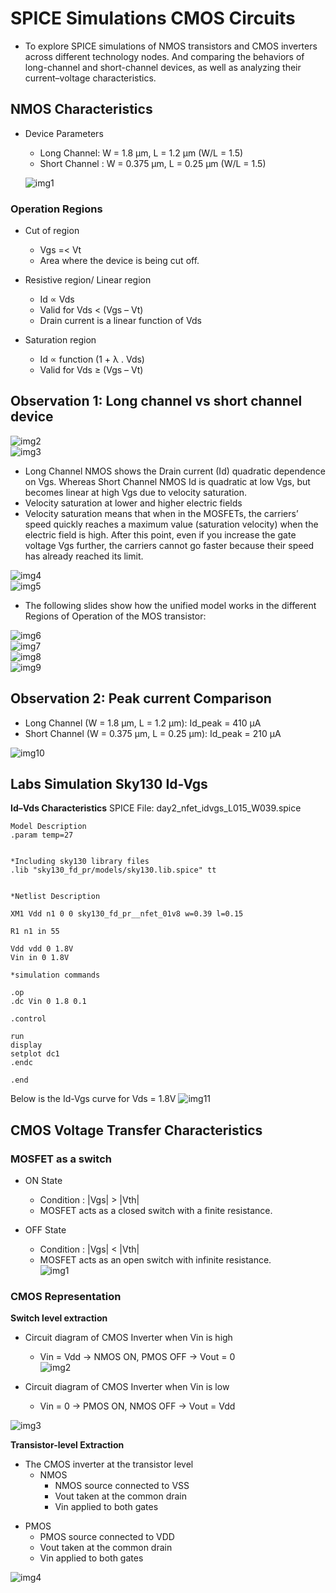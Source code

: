 # SPICE Simulations CMOS Circuits
* To explore SPICE simulations of NMOS transistors and CMOS inverters across different technology nodes. And comparing the behaviors of long-channel and short-channel devices, as well as analyzing their current–voltage characteristics.

## NMOS Characteristics
* Device Parameters
  * Long Channel: W = 1.8 μm, L = 1.2 μm (W/L = 1.5)
  * Short Channel : W = 0.375 μm, L = 0.25 μm (W/L = 1.5)  

  ![img1](https://github.com/Dhruvid98/SFAL-VSD-SoC-Design/blob/main/Day%2015/Images/Observations/img1.png)

### Operation Regions

* Cut of region
  * Vgs =< Vt
  * Area where the device is being cut off.

* Resistive region/ Linear region
    * Id ∝ Vds
    * Valid for Vds < (Vgs – Vt)
    * Drain current is a linear function of Vds

* Saturation region
    * Id ∝ function (1 + λ . Vds)
    * Valid for Vds ≥ (Vgs – Vt)


 ## Observation 1: Long channel vs short channel device
![img2](https://github.com/Dhruvid98/SFAL-VSD-SoC-Design/blob/main/Day%2015/Images/Observations/img2.png)  
![img3](https://github.com/Dhruvid98/SFAL-VSD-SoC-Design/blob/main/Day%2015/Images/Observations/img3.png)  

* Long Channel NMOS shows the Drain current (Id) quadratic dependence on Vgs. Whereas Short Channel NMOS Id is quadratic at low Vgs, but becomes linear at high Vgs due to velocity saturation.
* Velocity saturation at lower and higher electric fields
 * Velocity saturation means that when in the MOSFETs, the carriers’ speed quickly reaches a maximum value (saturation velocity) when the electric field is high. After this point, even if you increase the gate voltage Vgs further, the carriers cannot go faster because their speed has already reached its limit.
 
![img4](https://github.com/Dhruvid98/SFAL-VSD-SoC-Design/blob/main/Day%2015/Images/Observations/img4.png)  
![img5](https://github.com/Dhruvid98/SFAL-VSD-SoC-Design/blob/main/Day%2015/Images/Observations/img5.png)

* The following slides show how the unified model works in the different Regions of Operation of the MOS transistor: 

![img6](https://github.com/Dhruvid98/SFAL-VSD-SoC-Design/blob/main/Day%2015/Images/Observations/img6.png)  
![img7](https://github.com/Dhruvid98/SFAL-VSD-SoC-Design/blob/main/Day%2015/Images/Observations/img7.png)  
![img8](https://github.com/Dhruvid98/SFAL-VSD-SoC-Design/blob/main/Day%2015/Images/Observations/img8.png)  
![img9](https://github.com/Dhruvid98/SFAL-VSD-SoC-Design/blob/main/Day%2015/Images/Observations/img9.png)  

## Observation 2: Peak current Comparison
* Long Channel (W = 1.8 μm, L = 1.2 μm): Id_peak = 410 μA
* Short Channel (W = 0.375 μm, L = 0.25 μm): Id_peak = 210 μA

![img10](https://github.com/Dhruvid98/SFAL-VSD-SoC-Design/blob/main/Day%2015/Images/Observations/img10.png)  

## Labs Simulation Sky130 Id-Vgs 
**Id–Vds Characteristics**
SPICE File: day2_nfet_idvgs_L015_W039.spice
```
Model Description
.param temp=27


*Including sky130 library files
.lib "sky130_fd_pr/models/sky130.lib.spice" tt


*Netlist Description

XM1 Vdd n1 0 0 sky130_fd_pr__nfet_01v8 w=0.39 l=0.15

R1 n1 in 55

Vdd vdd 0 1.8V
Vin in 0 1.8V

*simulation commands

.op
.dc Vin 0 1.8 0.1

.control

run
display
setplot dc1
.endc

.end

```
Below is the Id-Vgs curve for Vds = 1.8V
![img11](https://github.com/Dhruvid98/SFAL-VSD-SoC-Design/blob/main/Day%2015/Images/Observations/img11.png)

## CMOS Voltage Transfer Characteristics

### MOSFET as a switch 

* ON State
  * Condition : |Vgs| > |Vth|
  *  MOSFET acts as a closed switch with a finite resistance.

* OFF State
  * Condition : |Vgs| < |Vth|
  * MOSFET acts as an open switch with infinite resistance.  
![img1]()

### CMOS Representation 

**Switch level extraction**  
* Circuit diagram of CMOS Inverter when Vin is high
   * Vin = Vdd → NMOS ON, PMOS OFF → Vout = 0  
![img2]()

* Circuit diagram of CMOS Inverter when Vin is low
   * Vin = 0 → PMOS ON, NMOS OFF → Vout = Vdd
 
![img3]()

**Transistor-level Extraction** 
* The CMOS inverter at the transistor level 
  - NMOS
    * NMOS source connected to VSS
    * Vout taken at the common drain
    * Vin applied to both gates

 - PMOS
    * PMOS source connected to VDD
    * Vout taken at the common drain
    * Vin applied to both gates

![img4]()


 
  
